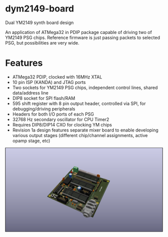 # dym2149-board
Dual YM2149 synth board design

An application of ATMega32 in PDIP package capable of driving two of YM2149 PSG chips. Reference firmware is just passing packets to selected PSG, but possibilities are very wide.

# Features

- ATMega32 PDIP, clocked with 16MHz XTAL
- 10 pin ISP (KANDA) and JTAG ports 
- Two sockets for YM2149 PSG chips, independent control lines, shared data/address line
- DIP8 socket for SPI flash/RAM
- 595 shift register with 8 pin output header, controlled via SPI, for debugging/driving peripherals
- Headers for both I/O ports of each PSG
- 32768 Hz secondary oscillator for CPU Timer2
- Requires DIP8/DIP14 CXO for clocking YM chips
- Revision 1a design features separate mixer board to enable developing various output stages (different chip/channel assignments, active opamp stage, etc)

![Rev 1a board render](/ym2149.png)
